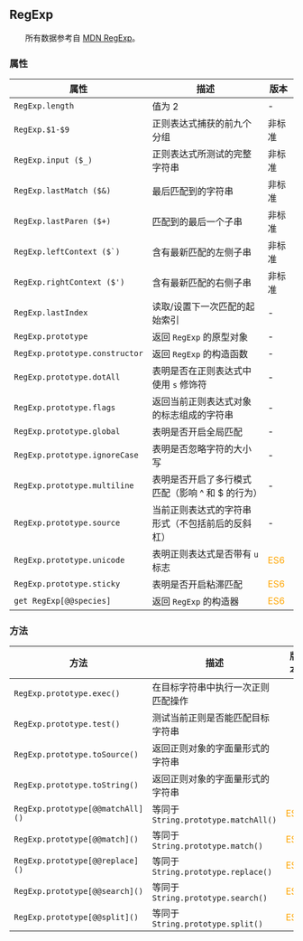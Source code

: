 ## RegExp

&emsp;&emsp;所有数据参考自 [MDN RegExp](https://developer.mozilla.org/zh-CN/docs/Web/JavaScript/Reference/Global_Objects/RegExp)。

### 属性

|属性|描述|版本|
|-|-|-|
|`RegExp.length`|值为 2|-|
|`RegExp.$1-$9`|正则表达式捕获的前九个分组|非标准|
|`RegExp.input ($_)`|正则表达式所测试的完整字符串|非标准|
|`RegExp.lastMatch ($&)`|最后匹配到的字符串|非标准|
|`RegExp.lastParen ($+)`|匹配到的最后一个子串|非标准|
|``RegExp.leftContext ($`)``|含有最新匹配的左侧子串|非标准|
|`RegExp.rightContext ($')`|含有最新匹配的右侧子串|非标准|
|`RegExp.lastIndex`|读取/设置下一次匹配的起始索引|-|
|`RegExp.prototype`|返回 `RegExp` 的原型对象|-|
|`RegExp.prototype.constructor`|返回 `RegExp` 的构造函数|-|
|`RegExp.prototype.dotAll`|表明是否在正则表达式中使用 `s` 修饰符|-|
|`RegExp.prototype.flags`|返回当前正则表达式对象的标志组成的字符串|-|
|`RegExp.prototype.global`|表明是否开启全局匹配|-|
|`RegExp.prototype.ignoreCase`|表明是否忽略字符的大小写|-|
|`RegExp.prototype.multiline`|表明是否开启了多行模式匹配（影响 ^ 和 $ 的行为）|-|
|`RegExp.prototype.source`|当前正则表达式的字符串形式（不包括前后的反斜杠）|-|
|`RegExp.prototype.unicode`|表明正则表达式是否带有 `u` 标志|<font color="orange">ES6</font>|
|`RegExp.prototype.sticky`|表明是否开启粘滞匹配|<font color="orange">ES6</font>|
|`get RegExp[@@species]`|返回 `RegExp` 的构造器|<font color="orange">ES6</font>|

### 方法

|方法|描述|版本|
|-|-|-|
|`RegExp.prototype.exec()`|在目标字符串中执行一次正则匹配操作||-|
|`RegExp.prototype.test()`|测试当前正则是否能匹配目标字符串||-|
|`RegExp.prototype.toSource()`|返回正则对象的字面量形式的字符串||-|
|`RegExp.prototype.toString()`|返回正则对象的字面量形式的字符串||-|
|`RegExp.prototype[@@matchAll]()`|等同于 `String.prototype.matchAll()`|<font color="orange">ES6</font>|
|`RegExp.prototype[@@match]()`|等同于 `String.prototype.match()`|<font color="orange">ES6</font>|
|`RegExp.prototype[@@replace]()`|等同于 `String.prototype.replace()`|<font color="orange">ES6</font>|
|`RegExp.prototype[@@search]()`|等同于 `String.prototype.search()`|<font color="orange">ES6</font>|
|`RegExp.prototype[@@split]()`|等同于 `String.prototype.split()`|<font color="orange">ES6</font>|



